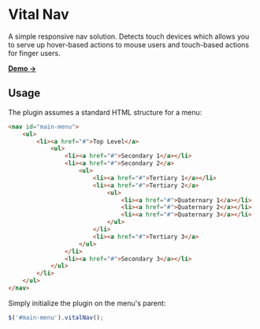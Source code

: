 # Vital Nav

A simple responsive nav solution. Detects touch devices which allows you to serve up hover-based actions to mouse users and touch-based actions for finger users.

**[Demo &rarr;](http://vitaldevteam.github.io/vital-nav/)**

## Usage

The plugin assumes a standard HTML structure for a menu:

```html
<nav id="main-menu">
    <ul>
        <li><a href="#">Top Level</a>
            <ul>
                <li><a href="#">Secondary 1</a></li>
                <li><a href="#">Secondary 2</a>
                    <ul>
                        <li><a href="#">Tertiary 1</a></li>
                        <li><a href="#">Tertiary 2</a>
                            <ul>
                                <li><a href="#">Quaternary 1</a></li>
                                <li><a href="#">Quaternary 2</a></li>
                                <li><a href="#">Quaternary 3</a></li>
                            </ul>
                        </li>
                        <li><a href="#">Tertiary 3</a>
                    </ul>
                </li>
                <li><a href="#">Secondary 3</a></li>
            </ul>
        </li>
    </ul>
</nav>
```

Simply initialize the plugin on the menu's parent:

```javascript
$('#main-menu').vitalNav();
```
